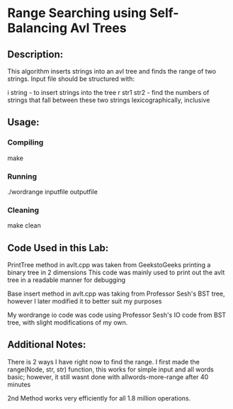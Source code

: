 # Range Searching using Self-Balancing Avl Trees

## Description:
  This algorithm inserts strings into an avl tree and finds the range of two strings. Input file should be structured with:
  
  i string - to insert strings into the tree
  r str1 str2 - find the numbers of strings that fall between these two strings lexicographically, inclusive

## Usage:

### Compiling
  make

### Running
  ./wordrange inputfile outputfile

### Cleaning
  make clean

## Code Used in this Lab:
  PrintTree method in avlt.cpp was taken from GeekstoGeeks printing a binary tree in 2 dimensions
  This code was mainly used to print out the avlt tree in a readable manner for debugging

  Base insert method in avlt.cpp was taking from Professor Sesh's BST tree, however I later modified it to better suit my purposes

  My wordrange io code was code using Professor Sesh's IO code from BST tree, with slight modifications of my own.

## Additional Notes:
  There is 2 ways I have right now to find the range. 
  I first made the range(Node, str, str) function, this works for simple input and all words basic; however, it still wasnt done with allwords-more-range after 40 minutes

  2nd Method works very efficiently for all 1.8 million operations.


